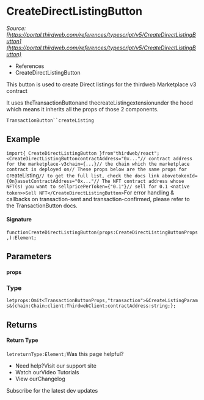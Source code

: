 # CreateDirectListingButton

*Source: [https://portal.thirdweb.com/references/typescript/v5/CreateDirectListingButton](https://portal.thirdweb.com/references/typescript/v5/CreateDirectListingButton)*

* References
* CreateDirectListingButton

This button is used to create Direct listings for the thirdweb Marketplace v3 contract

It uses theTransactionButtonand thecreateListingextensionunder the hood
which means it inherits all the props of those 2 components.

`TransactionButton``createListing`
## Example

`import{ CreateDirectListingButton }from"thirdweb/react";<CreateDirectListingButtoncontractAddress="0x..."// contract address for the marketplace-v3chain={...}// the chain which the marketplace contract is deployed on// These props below are the same props for `createListing`// to get the full list, check the docs link abovetokenId={0n}assetContractAddress="0x..."// The NFT contract address whose NFT(s) you want to sellpricePerToken={"0.1"}// sell for 0.1 <native token>>Sell NFT</CreateDirectListingButton>`For error handling & callbacks on transaction-sent and transaction-confirmed,
please refer to the TransactionButton docs.

#### Signature

`functionCreateDirectListingButton(props:CreateDirectListingButtonProps,):Element;`
## Parameters

#### props

### Type

`letprops:Omit<TransactionButtonProps,"transaction">&CreateListingParams&{chain:Chain;client:ThirdwebClient;contractAddress:string;};`
## Returns

#### Return Type

`letreturnType:Element;`Was this page helpful?

* Need help?Visit our support site
* Watch ourVideo Tutorials
* View ourChangelog

Subscribe for the latest dev updates

